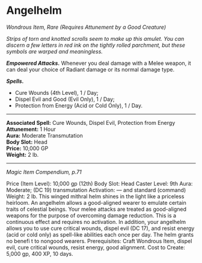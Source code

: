 # Angelhelm
*Wondrous Item, Rare (Requires Attunement by a Good Creature)*

*Strips of torn and knotted scrolls seem to make up this amulet. You can discern a few letters in red ink on the tightly rolled parchment, but these symbols are warped and meaningless.*

***Empowered Attacks.*** Whenever you deal damage with a Melee weapon, it can deal your choice of Radiant damage or its normal damage type.

***Spells.***
- Cure Wounds (4th Level), 1 / Day;
- Dispel Evil and Good (Evil Only), 1 / Day;
- Protection from Energy (Acid or Cold Only), 1 / Day.





---

**Associated Spell:** Cure Wounds, Dispel Evil, Protection from Energy  
**Attunement:** 1 Hour  
**Aura:** Moderate Transmutation  
**Body Slot:** Head  
**Price:** 10,000 GP  
**Weight:** 2 lb.

---
*Magic Item Compendium, p.71*

Price (Item Level): 10,000 gp (12th)
Body Slot: Head
Caster Level: 9th
Aura: Moderate; (DC 19) transmutation
Activation: — and standard (command)
Weight: 2 lb.
This winged mithral helm shines in the light
like a priceless heirloom.
An angelhelm allows a good-aligned
wearer to emulate certain traits of celestial
beings. Your melee attacks are treated as
good-aligned weapons for the purpose
of overcoming damage reduction. This
is a continuous effect and requires no
activation.
In addition, your angelhelm allows
you to use cure critical wounds, dispel evil
(DC 17), and resist energy (acid or cold
only) as spell-like abilities each once
per day.
The helm grants no benefi t to nongood
wearers.
Prerequisites: Craft Wondrous Item,
dispel evil, cure critical wounds, resist energy,
good alignment.
Cost to Create: 5,000 gp, 400 XP,
10 days.
